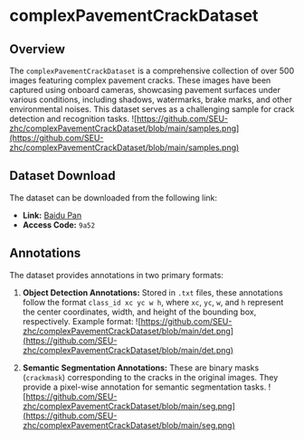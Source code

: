 # complexPavementCrackDataset

## Overview
The `complexPavementCrackDataset` is a comprehensive collection of over 500 images featuring complex pavement cracks. These images have been captured using onboard cameras, showcasing pavement surfaces under various conditions, including shadows, watermarks, brake marks, and other environmental noises. This dataset serves as a challenging sample for crack detection and recognition tasks.
![https://github.com/SEU-zhc/complexPavementCrackDataset/blob/main/samples.png](https://github.com/SEU-zhc/complexPavementCrackDataset/blob/main/samples.png)

## Dataset Download
The dataset can be downloaded from the following link:
- **Link:** [Baidu Pan](https://pan.baidu.com/s/1BdNnLYwtCcZYkr0ygai7Eg)
- **Access Code:** `9a52`

## Annotations
The dataset provides annotations in two primary formats:

1. **Object Detection Annotations:** Stored in `.txt` files, these annotations follow the format `class_id xc yc w h`, where `xc`, `yc`, `w`, and `h` represent the center coordinates, width, and height of the bounding box, respectively. Example format:
![https://github.com/SEU-zhc/complexPavementCrackDataset/blob/main/det.png](https://github.com/SEU-zhc/complexPavementCrackDataset/blob/main/det.png)

2. **Semantic Segmentation Annotations:** These are binary masks (`crackmask`) corresponding to the cracks in the original images. They provide a pixel-wise annotation for semantic segmentation tasks.
![https://github.com/SEU-zhc/complexPavementCrackDataset/blob/main/seg.png](https://github.com/SEU-zhc/complexPavementCrackDataset/blob/main/seg.png)
